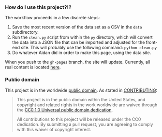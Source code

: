 ### How do I use this project?!?

The workflow proceeds in a few discrete steps:

1. Save the most recent version of the data set as a CSV in the `data` subdirectory.
2. Run the `clean.py` script from within the `py` directory, which will convert the data into a JSON file that can be imported and adjusted for the front-end site.  This will probably use the following command: `python clean.py`
3. Do whatever Aidan did in order to make this page, using the data site.

When you push to the `gh-pages` branch, the site will update.  Currently, all real content is located [here](http://18f.github.io/pif3-oct-apprentice/listing.html).

### Public domain

This project is in the worldwide [public domain](LICENSE.md). As stated in [CONTRIBUTING](CONTRIBUTING.md):

> This project is in the public domain within the United States, and copyright and related rights in the work worldwide are waived through the [CC0 1.0 Universal public domain dedication](https://creativecommons.org/publicdomain/zero/1.0/).
>
> All contributions to this project will be released under the CC0
>dedication. By submitting a pull request, you are agreeing to comply
>with this waiver of copyright interest.
